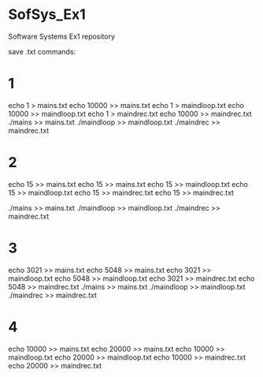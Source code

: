# SofSys_Ex1
Software Systems Ex1 repository

save .txt commands:

# 1
echo 1 > mains.txt
echo 10000 >> mains.txt
echo 1 > maindloop.txt
echo 10000 >> maindloop.txt
echo 1 > maindrec.txt
echo 10000 >> maindrec.txt
./mains >> mains.txt
./maindloop >> maindloop.txt
./maindrec >> maindrec.txt

 # 2
echo 15 >> mains.txt
echo 15 >> mains.txt
echo 15 >> maindloop.txt
echo 15 >> maindloop.txt
echo 15 >> maindrec.txt
echo 15 >> maindrec.txt

./mains >> mains.txt
./maindloop >> maindloop.txt
./maindrec >> maindrec.txt
# 3
echo 3021 >> mains.txt
echo 5048 >> mains.txt
echo 3021 >> maindloop.txt
echo 5048 >> maindloop.txt
echo 3021 >> maindrec.txt
echo 5048 >> maindrec.txt
./mains >> mains.txt
./maindloop >> maindloop.txt
./maindrec >> maindrec.txt
# 4
echo 10000 >> mains.txt
echo 20000 >> mains.txt
echo 10000 >> maindloop.txt
echo 20000 >> maindloop.txt
echo 10000 >> maindrec.txt
echo 20000 >> maindrec.txt